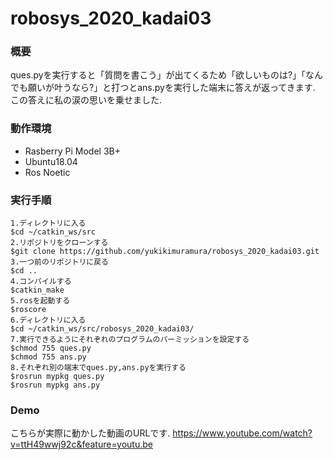 # robosys_2020_kadai03

### 概要
ques.pyを実行すると「質問を書こう」が出てくるため「欲しいものは?」「なんでも願いが叶うなら?」と打つとans.pyを実行した端末に答えが返ってきます.
この答えに私の涙の思いを乗せました.

### 動作環境
- Rasberry Pi Model 3B+
- Ubuntu18.04
- Ros Noetic

### 実行手順
```
1.ディレクトリに入る
$cd ~/catkin_ws/src
2.リポジトリをクローンする
$git clone https://github.com/yukikimuramura/robosys_2020_kadai03.git
3.一つ前のリポジトリに戻る
$cd ..
4.コンパイルする
$catkin_make
5.rosを起動する
$roscore
6.ディレクトリに入る
$cd ~/catkin_ws/src/robosys_2020_kadai03/
7.実行できるようにそれぞれのプログラムのパーミッションを設定する
$chmod 755 ques.py       
$chmod 755 ans.py     
8.それぞれ別の端末でques.py,ans.pyを実行する
$rosrun mypkg ques.py
$rosrun mypkg ans.py

```
### Demo
こちらが実際に動かした動画のURLです.
https://www.youtube.com/watch?v=ttH49wwj92c&feature=youtu.be
